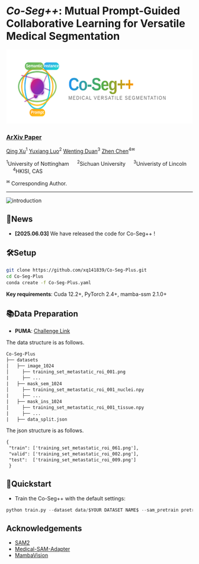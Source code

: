 # *Co-Seg++*: Mutual Prompt-Guided Collaborative Learning for Versatile Medical Segmentation
<p align="center">
  <img src="figs/logo.svg" alt="" width="600" height="200">
</p>


### [ArXiv Paper]() 

[Qing Xu](https://scholar.google.com/citations?user=IzA-Ij8AAAAJ&hl=en&authuser=1)<sup>1</sup> [Yuxiang Luo]()<sup>2</sup> [Wenting Duan](https://scholar.google.com/citations?user=H9C0tX0AAAAJ&hl=en&authuser=1)<sup>3</sup> [Zhen Chen](https://franciszchen.github.io/)<sup>4✉</sup> 

<sup>1</sup>University of Nottingham &emsp; <sup>2</sup>Sichuan University &emsp; <sup>3</sup>Univeristy of Lincoln &emsp; <sup>4</sup>HKISI, CAS &emsp;

<sup>✉</sup> Corresponding Author. 

-------------------------------------------
![introduction](figs/method.png)

## 📰News

- **[2025.06.03]** We have released the code for Co-Seg++ !
## 🛠Setup

```bash
git clone https://github.com/xq141839/Co-Seg-Plus.git
cd Co-Seg-Plus
conda create -f Co-Seg-Plus.yaml
```

**Key requirements**: Cuda 12.2+, PyTorch 2.4+, mamba-ssm 2.1.0+

## 📚Data Preparation
- **PUMA**: [Challenge Link](https://puma.grand-challenge.org/)

The data structure is as follows.
```
Co-Seg-Plus
├── datasets
│   ├── image_1024
│     ├── training_set_metastatic_roi_001.png
|     ├── ...
|   ├── mask_sem_1024
│     ├── training_set_metastatic_roi_001_nuclei.npy
|     ├── ...
|   ├── mask_ins_1024
│     ├── training_set_metastatic_roi_001_tissue.npy
|     ├── ...
|   ├── data_split.json
```
The json structure is as follows.

    { 
     "train": ['training_set_metastatic_roi_061.png'],
     "valid": ['training_set_metastatic_roi_002.png'],
     "test":  ['training_set_metastatic_roi_009.png'] 
     }

## 🎪Quickstart
* Train the Co-Seg++ with the default settings:
```python
python train.py --dataset data/$YOUR DATASET NAME$ --sam_pretrain pretrain/$SAM2 CHECKPOINT$
```

## Acknowledgements

* [SAM2](https://github.com/facebookresearch/sam2)
* [Medical-SAM-Adapter](https://github.com/SuperMedIntel/Medical-SAM-Adapter)
* [MambaVision](https://github.com/NVlabs/MambaVision)


